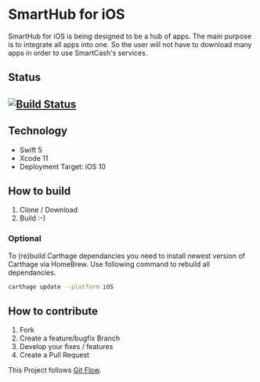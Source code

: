 # SmartHub for iOS
SmartHub for iOS is being designed to be a hub of apps. The main purpose is to integrate all apps into one. So the user will not have to download many apps in order to use SmartCash's services.
## Status
[![Build Status](https://app.bitrise.io/app/b3366b8efcc662c6/status.svg?token=w6eXYZmFL8pm14XgOmWi1w)](https://app.bitrise.io/app/b3366b8efcc662c6)
------
## Technology
- Swift 5
- Xcode 11
- Deployment Target: iOS 10
## How to build
1. Clone / Download
2. Build :-)
### Optional
To (re)build Carthage dependancies you need to install newest version of Carthage via HomeBrew. Use following command to rebuild all dependancies.
```bash
carthage update --platform iOS
```
## How to contribute
1. Fork
2. Create a feature/bugfix Branch
3. Develop your fixes / features
3. Create a Pull Request

This Project follows [Git Flow](https://datasift.github.io/gitflow/IntroducingGitFlow.html).